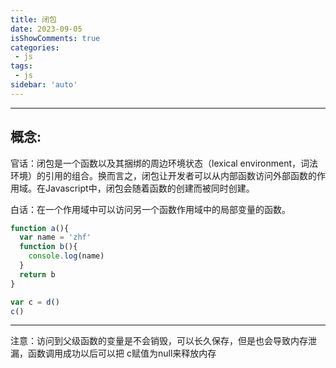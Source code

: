 ```yaml
---
title: 闭包
date: 2023-09-05
isShowComments: true    
categories:
 - js
tags:
 - js
sidebar: 'auto'
---
```


---
概念: 
---
官话：闭包是一个函数以及其捆绑的周边环境状态（lexical environment，词法环境）的引用的组合。换而言之，闭包让开发者可以从内部函数访问外部函数的作用域。在Javascript中，闭包会随着函数的创建而被同时创建。

白话：在一个作用域中可以访问另一个函数作用域中的局部变量的函数。

```js
function a(){
  var name = 'zhf'
  function b(){
    console.log(name)
  }
  return b
}

var c = d()
c()
```
---
注意：访问到父级函数的变量是不会销毁，可以长久保存，但是也会导致内存泄漏，函数调用成功以后可以把 c赋值为null来释放内存

